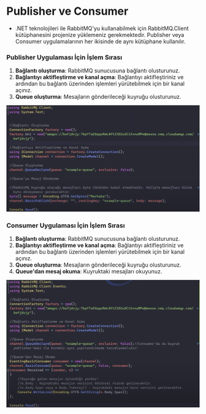 # Publisher ve Consumer

- .NET teknolojileri ile RabbitMQ'yu kullanabilmek için RabbitMQ.Client kütüphanesini projenize yüklemeniz gerekmektedir. Publisher veya Consumer uygulamalarının her ikisinde de aynı kütüphane kullanılır.

### Publisher Uygulaması İçin İşlem Sırası

1. **Bağlantı oluşturma**: RabbitMQ sunucusuna bağlantı olusturunuz.
2. **Bağlantıyı aktifleştirme ve kanal açma**: Bağlantıyı aktifleştiriniz ve ardından bu bağlantı üzerinden işlemleri yürütebilmek için bir kanal açınız.
3. **Queue oluşturma**: Mesajların gönderileceği kuyruğu olusturunuz.
 <p align=center>
<img src="https://raw.githubusercontent.com/hasanyurdakul/RABBITMQ_NOTLARI/main/4/images/publisher.png" />
</p>

### Consumer Uygulaması İçin İşlem Sırası

1. **Bağlantı oluşturma**: RabbitMQ sunucusuna bağlantı olusturunuz.
2. **Bağlantıyı aktifleştirme ve kanal açma**: Bağlantıyı aktifleştiriniz ve ardından bu bağlantı üzerinden işlemleri yürütebilmek için bir kanal açınız.
3. **Queue oluşturma**: Mesajların gönderileceği kuyruğu olusturunuz.
4. **Queue'dan mesaj okuma**: Kuyruktaki mesajları okuyunuz.
 <p align=center>
<img src="https://raw.githubusercontent.com/hasanyurdakul/RABBITMQ_NOTLARI/main/4/images/consumer.png" />
</p>

